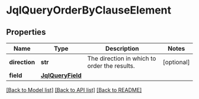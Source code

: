 # JqlQueryOrderByClauseElement

## Properties
Name | Type | Description | Notes
------------ | ------------- | ------------- | -------------
**direction** | **str** | The direction in which to order the results. | [optional] 
**field** | [**JqlQueryField**](JqlQueryField.md) |  | 

[[Back to Model list]](../README.md#documentation-for-models) [[Back to API list]](../README.md#documentation-for-api-endpoints) [[Back to README]](../README.md)

